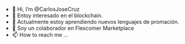 - 👋 Hi, I’m @CarlosJoseCruz
- 👀 Entoy interesado en el blockchain.
- 🌱 Actualmente estoy aprendiendo nuevos lenguajes de promación.
- 💞️ Soy un colaborador en Flexcomer Marketplace
- 📫 How to reach me ...

<!---
CarlosJoseCruz/CarlosJoseCruz is a ✨ special ✨ repository because its `README.md` (this file) appears on your GitHub profile.
You can click the Preview link to take a look at your changes.
--->
